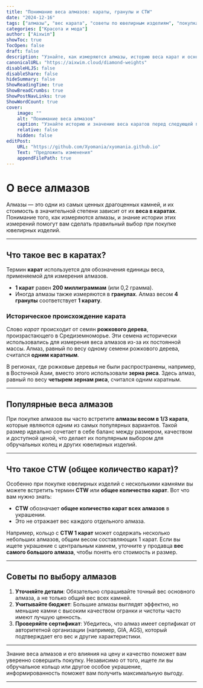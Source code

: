 ```yaml
---
title: "Понимание веса алмазов: караты, гранулы и CTW"
date: "2024-12-16"
tags: ["алмазы", "вес карата", "советы по ювелирным изделиям", "покупка алмазов", "измерение алмазов"]
categories: ["Красота и мода"]
author: ["Aixwim"]
showToc: true
TocOpen: false
draft: false
description: "Узнайте, как измеряются алмазы, историю веса карат и основные советы по выбору ювелирных изделий с алмазами."
canonicalURL: "https://aixwim.cloud/diamond-weights"
disableHLJS: false
disableShare: false
hideSummary: false
ShowReadingTime: true
ShowBreadCrumbs: true
ShowPostNavLinks: true
ShowWordCount: true
cover:
    image: ""
    alt: "Понимание веса алмазов"
    caption: "Узнайте историю и значение веса каратов перед следующей покупкой."
    relative: false
    hidden: false
editPost:
    URL: "https://github.com/Xyomania/xyomania.github.io"
    Text: "Предложить изменения"
    appendFilePath: true
---
```


# О весе алмазов

Алмазы — это одни из самых ценных драгоценных камней, и их стоимость в значительной степени зависит от их **веса в каратах**. Понимание того, как измеряются алмазы, и знание истории этих измерений помогут вам сделать правильный выбор при покупке ювелирных изделий.

---

## Что такое вес в каратах?

Термин **карат** используется для обозначения единицы веса, применяемой для измерения алмазов.

- **1 карат** равен **200 миллиграммам** (или 0,2 грамма).  
- Иногда алмазы также измеряются в **гранулах**. Алмаз весом **4 гранулы** соответствует **1 карату**.

### Историческое происхождение карата

Слово *карат* происходит от семян **рожкового дерева**, произрастающего в Средиземноморье. Эти семена исторически использовались для измерения веса алмазов из-за их постоянной массы. Алмаз, равный по весу одному семени рожкового дерева, считался **одним каратным**.

В регионах, где рожковые деревья не были распространены, например, в Восточной Азии, вместо этого использовали **зерна риса**. Здесь алмаз, равный по весу **четырем зернам риса**, считался одним каратным.

---

## Популярные веса алмазов

При покупке алмазов вы часто встретите **алмазы весом в 1/3 карата**, которые являются одним из самых популярных вариантов. Такой размер идеально сочетает в себе баланс между размером, качеством и доступной ценой, что делает их популярным выбором для обручальных колец и других ювелирных изделий.

---

## Что такое CTW (общее количество карат)?

Особенно при покупке ювелирных изделий с несколькими камнями вы можете встретить термин **CTW** или **общее количество карат**. Вот что вам нужно знать:

- **CTW** обозначает **общее количество карат всех алмазов** в украшении.  
- Это не отражает вес каждого отдельного алмаза.

Например, кольцо с **CTW 1 карат** может содержать несколько небольших алмазов, общим весом составляющих 1 карат. Если вы ищете украшение с центральным камнем, уточните у продавца **вес самого большого алмаза**, чтобы понять его стоимость и размер.

---

## Советы по выбору алмазов

1. **Уточняйте детали**: Обязательно спрашивайте точный вес основного алмаза, а не только общий вес всех камней.  
2. **Учитывайте бюджет**: Большие алмазы выглядят эффектно, но меньшие камни с высоким качеством огранки и чистоты часто имеют лучшую ценность.  
3. **Проверяйте сертификат**: Убедитесь, что алмаз имеет сертификат от авторитетной организации (например, GIA, AGS), который подтверждает его вес и другие характеристики.

---

Знание веса алмазов и его влияния на цену и качество поможет вам уверенно совершить покупку. Независимо от того, ищете ли вы обручальное кольцо или другое особое украшение, информированность поможет вам получить максимальную выгоду.

---
